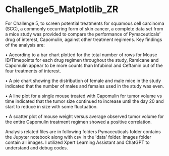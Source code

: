 # Challenge5_Matplotlib_ZR

For Challenge 5, to screen potential treatments for squamous cell carcinoma (SCC), a commonly occurring form of skin cancer, a complete data set from a mice study was provided to compare the performance of Pymaceuticals’ drug of interest, Capomulin, against other treatment regimens. Key findings of the analysis are:

•	According to a bar chart plotted for the total number of rows for Mouse ID/Timepoints for each drug regimen throughout the study, Ramicane and Capomulin appear to be more counts than Infubinol and Ceftamin out of the four treatments of interest.

•	A pie chart showing the distribution of female and male mice in the study indicated that the number of males and females used in the study was even.

•	A line plot for a single mouse treated with Capomulin for tumor volume vs time indicated that the tumor size continued to increase until the day 20 and start to reduce in size with some fluctuation.

•	A scatter plot of mouse weight versus average observed tumor volume for the entire Capomulin treatment regimen showed a positive correlation.

Analysis related files are in following folders
Pymaceuticals folder contains the Jupyter notebook along with csv in the 'data' folder. 
Images folder contain all images. 
I utilized Xpert Learning Assistant and ChatGPT to understand and debug codes. 


